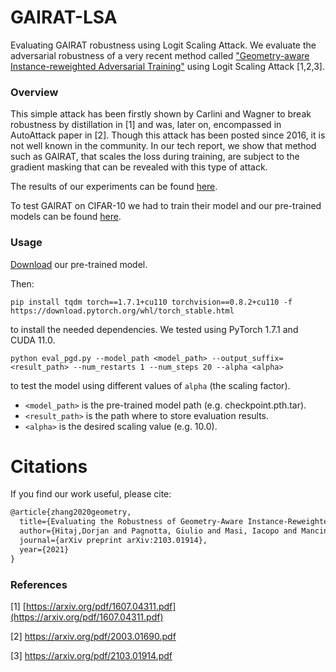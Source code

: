 # GAIRAT-LSA
Evaluating GAIRAT robustness using Logit Scaling Attack.
We evaluate the adversarial robustness of a very recent method called ["Geometry-aware Instance-reweighted Adversarial Training"](https://github.com/zjfheart/Geometry-aware-Instance-reweighted-Adversarial-Training) using Logit Scaling Attack [1,2,3].

### Overview
This simple attack has been firstly shown by Carlini and Wagner to break robustness by distillation in [1] and was, later on, encompassed in AutoAttack paper in [2]. 
Though this attack has been posted since 2016, it is not well known in the community.
In our tech report, we show that method such as GAIRAT, that scales the loss during training, are subject to the gradient masking that can be revealed with this type of attack.

The results of our experiments can be found [here](https://arxiv.org/abs/2103.01914).

To test GAIRAT on CIFAR-10 we had to train their model and our pre-trained models can be found [here](https://drive.google.com/drive/folders/1vSPEmYtilhsj3jFJk25VVTQEouGLpWnV?usp=sharing).

### Usage

[Download](https://drive.google.com/drive/folders/1vSPEmYtilhsj3jFJk25VVTQEouGLpWnV?usp=sharing) our pre-trained model. 

Then:

    pip install tqdm torch==1.7.1+cu110 torchvision==0.8.2+cu110 -f https://download.pytorch.org/whl/torch_stable.html

to install the needed dependencies. We tested using PyTorch 1.7.1 and CUDA 11.0.


    python eval_pgd.py --model_path <model_path> --output_suffix=<result_path> --num_restarts 1 --num_steps 20 --alpha <alpha>

to test the model using different values of `alpha` (the scaling factor). 
* `<model_path>` is the pre-trained model path (e.g. checkpoint.pth.tar).
* `<result_path>` is the path where to store evaluation results.
* `<alpha>` is the desired scaling value (e.g. 10.0).

# Citations

If you find our work useful, please cite:

```latex
@article{zhang2020geometry,
  title={Evaluating the Robustness of Geometry-Aware Instance-Reweighted Adversarial Training},
  author={Hitaj,Dorjan and Pagnotta, Giulio and Masi, Iacopo and Mancini, Luigi V.}
  journal={arXiv preprint arXiv:2103.01914},
  year={2021}
}

```

### References
[1] [https://arxiv.org/pdf/1607.04311.pdf](https://arxiv.org/pdf/1607.04311.pdf)

[2] https://arxiv.org/pdf/2003.01690.pdf

[3] https://arxiv.org/pdf/2103.01914.pdf
